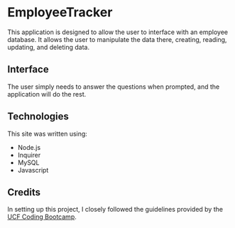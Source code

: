 # EmployeeTracker

This application is designed to allow the user to interface with an employee database. It allows the user to manipulate the data there, creating, reading, updating, and deleting data.

## Interface
The user simply needs to answer the questions when prompted, and the application will do the rest.

## Technologies
This site was written using:
* Node.js
* Inquirer
* MySQL
* Javascript


## Credits
In setting up this project, I closely followed the guidelines provided by the [UCF Coding Bootcamp](https://github.com/UCF-Coding-Boot-Camp/UCF-ORL-FSF-FT-11-2019-U-C).